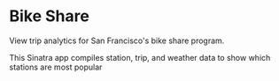 # Bike Share

View trip analytics for San Francisco's bike share program.

This Sinatra app compiles station, trip, and weather data to show which stations are most popular 





